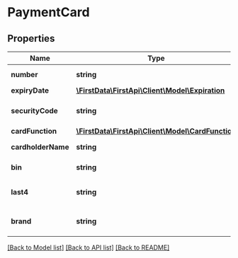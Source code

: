 # PaymentCard

## Properties
Name | Type | Description | Notes
------------ | ------------- | ------------- | -------------
**number** | **string** | Payment card number. | 
**expiryDate** | [**\FirstData\FirstApi\Client\Model\Expiration**](Expiration.md) |  | [optional] 
**securityCode** | **string** | Card verification value/number. | [optional] 
**cardFunction** | [**\FirstData\FirstApi\Client\Model\CardFunction**](CardFunction.md) |  | [optional] 
**cardholderName** | **string** | Name of the cardholder. | [optional] 
**bin** | **string** | The payment card BIN. | [optional] 
**last4** | **string** | The last 4 numbers of a payment card. | [optional] 
**brand** | **string** | Required only if using dual branded card. | [optional] 

[[Back to Model list]](../README.md#documentation-for-models) [[Back to API list]](../README.md#documentation-for-api-endpoints) [[Back to README]](../README.md)


